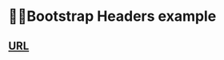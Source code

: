 # 👨‍🦱Bootstrap Headers example
## [URL](https://jackson97parada.github.io/BootstrapHeaders_example/)

